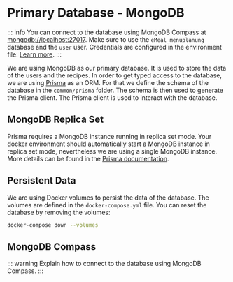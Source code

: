 # Primary Database - MongoDB

::: info
You can connect to the database using MongoDB Compass at [mongodb://localhost:27017](mongodb://localhost:27017).
Make sure to use the `eMeal_menuplanung` database and the `user` user. Credentials are configured in the
environment file: [Learn more](/docs/development-environment#environment-variables).
:::

We are using MongoDB as our primary database. It is used to store the data of the users and the recipes.
In order to get typed access to the database, we are using [Prisma](https://www.prisma.io/) as an ORM. For that we
define the schema of the database in the `common/prisma` folder. The schema is then used to generate
the Prisma client. The Prisma client is used to interact with the database.

## MongoDB Replica Set

Prisma requires a MongoDB instance running in replica set mode. Your docker environment should automatically start a
MongoDB instance in replica set mode, nevertheless we are using a single MongoDB instance. More details can be found in
the [Prisma documentation](https://www.prisma.io/docs/getting-started/setup-prisma/add-to-existing-project/mongodb-node-mongodb#prerequisites).

## Persistent Data

We are using Docker volumes to persist the data of the database. The volumes are defined in the
`docker-compose.yml` file. You can reset the database by removing the volumes:

```bash
docker-compose down --volumes
```

## MongoDB Compass

::: warning
Explain how to connect to the database using MongoDB Compass.
:::
